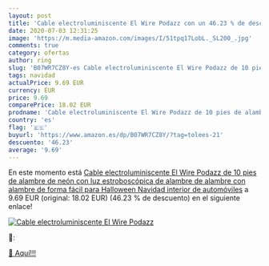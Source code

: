 ```yaml
---
layout: post
title: 'Cable electroluminiscente El Wire Podazz con un 46.23 % de descuento'
date: 2020-07-03 12:31:25
image: 'https://m.media-amazon.com/images/I/51tpq17LobL._SL200_.jpg'
comments: true
category: ofertas
author: ring
slug: 'B07WR7CZ8Y-es Cable electroluminiscente El Wire Podazz de 10 pies de...'
tags: navidad
actualPrice: 9.69 EUR
currency: EUR
price: 9.69
comparePrice: 18.02 EUR
prodname: 'Cable electroluminiscente El Wire Podazz de 10 pies de alambre de neón con luz estroboscópica de alambre de alambre con alambre de forma fácil para Halloween  Navidad  interior de automóviles'
country: 'es'
flag: '🇪🇸'
buyurl: 'https://www.amazon.es/dp/B07WR7CZ8Y/?tag=tolees-21'
descuento: '46.23'
average: '9.69'
---
```


En este momento está [Cable electroluminiscente El Wire Podazz de 10 pies de alambre de neón con luz estroboscópica de alambre de alambre con alambre de forma fácil para Halloween  Navidad  interior de automóviles](https://www.amazon.es/dp/B07WR7CZ8Y/?tag=tolees-21) a 9.69 EUR (original: 18.02 EUR) (46.23 %  de descuento) en el siguiente enlace!

[![Cable electroluminiscente El Wire Podazz](https://m.media-amazon.com/images/I/51tpq17LobL._SL200_.jpg)](https://www.amazon.es/dp/B07WR7CZ8Y/?tag=tolees-21)

🔎:


[🛒 Aquí!!!](https://www.amazon.es/dp/B07WR7CZ8Y/?tag=tolees-21)
